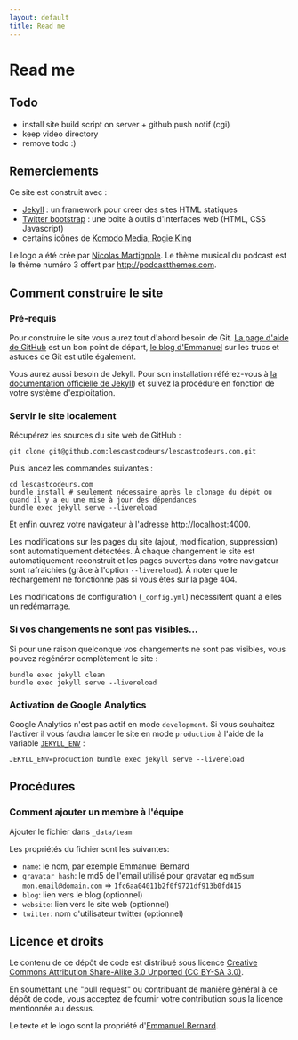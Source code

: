```yaml
---
layout: default
title: Read me
---
```

# Read me

## Todo

- install site build script on server + github push notif (cgi)
- keep video directory
- remove todo :)

## Remerciements

Ce site est construit avec :

- [Jekyll][Jekyll] : un framework pour créer des sites HTML statiques
- [Twitter bootstrap][Twitter bootstrap] : une boite à outils d'interfaces web (HTML, CSS Javascript)
- certains icônes de [Komodo Media, Rogie King][Komodo]

Le logo a été crée par [Nicolas Martignole][touilleur]. 
Le thème musical du podcast est le thème numéro 3 offert par <http://podcastthemes.com>.

## Comment construire le site

### Pré-requis

Pour construire le site vous aurez tout d'abord besoin de Git. [La page d'aide de GitHub](http://help.github.com/) est un bon point de départ, [le blog
d'Emmanuel](http://in.relation.to/Bloggers/HibernateMovesToGitGitTipsAndTricks) sur les trucs et astuces de Git est utile également.

Vous aurez aussi besoin de Jekyll. Pour son installation référez-vous à [la documentation officielle de Jekyll](https://jekyllrb.com/docs/installation/)) et
suivez la procédure en fonction de votre système d'exploitation.

### Servir le site localement
Récupérez les sources du site web de GitHub :

    git clone git@github.com:lescastcodeurs/lescastcodeurs.com.git

Puis lancez les commandes suivantes :

    cd lescastcodeurs.com
    bundle install # seulement nécessaire après le clonage du dépôt ou quand il y a eu une mise à jour des dépendances
    bundle exec jekyll serve --livereload

Et enfin ouvrez votre navigateur à l'adresse http://localhost:4000.

Les modifications sur les pages du site (ajout, modification, suppression) sont automatiquement détectées. À chaque changement le site est automatiquement
reconstruit et les pages ouvertes dans votre navigateur sont rafraichies (grâce à l'option `--livereload`). À noter que le rechargement ne fonctionne pas si
vous êtes sur la page 404.

Les modifications de configuration (`_config.yml`) nécessitent quant à elles un redémarrage.

### Si vos changements ne sont pas visibles...

Si pour une raison quelconque vos changements ne sont pas visibles, vous pouvez régénérer complètement le site :

    bundle exec jekyll clean
    bundle exec jekyll serve --livereload

### Activation de Google Analytics

Google Analytics n'est pas actif en mode `development`. Si vous souhaitez l'activer il vous faudra lancer le site en mode `production` à l'aide de la variable
[`JEKYLL_ENV`](https://jekyllrb.com/docs/configuration/environments/) :

    JEKYLL_ENV=production bundle exec jekyll serve --livereload

## Procédures

### Comment ajouter un membre à l'équipe

Ajouter le fichier dans `_data/team`

Les propriétés du fichier sont les suivantes:

- `name`: le nom, par exemple Emmanuel Bernard
- `gravatar_hash`: le md5 de l'email utilisé pour gravatar eg `md5sum mon.email@domain.com` => `1fc6aa04011b2f0f9721df913b0fd415`
- `blog`: lien vers le blog (optionnel)
- `website`: lien vers le site web (optionnel)
- `twitter`: nom d'utilisateur twitter (optionnel)


## Licence et droits

Le contenu de ce dépôt de code est distribué sous licence 
[Creative Commons Attribution Share-Alike 3.0 Unported (CC BY-SA 3.0)][cc].

En soumettant une "pull request" ou contribuant de manière général à ce dépôt de code, 
vous acceptez de fournir votre contribution sous la licence mentionnée au dessus.

Le texte et le logo sont la propriété d'[Emmanuel Bernard][emmanuel-site].

[Wattie]: http://www.flickr.com/photos/wattie/2113068944/in/photostream
[Jekyll]: https://jekyllrb.com
[Twitter bootstrap]: http://twitter.github.com/bootstrap/
[Komodo]: http://www.komodomedia.com
[cc]: http://creativecommons.org/licenses/by-sa/3.0/
[emmanuel-site]: http://emmanuelbernard.com
[touilleur]: http://www.touilleur-express.fr/
